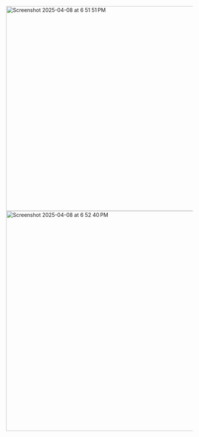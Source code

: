 <img width="552" alt="Screenshot 2025-04-08 at 6 51 51 PM" src="https://github.com/user-attachments/assets/31c79352-1b49-4905-acf1-910629288571" />

<img width="593" alt="Screenshot 2025-04-08 at 6 52 40 PM" src="https://github.com/user-attachments/assets/90516a85-6adf-4fec-a2d7-9f013f05c8d7" />
